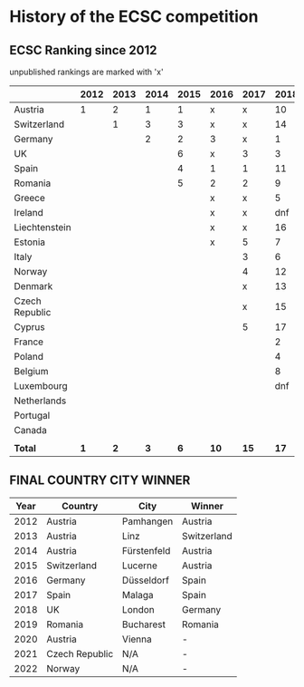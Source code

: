 # History of the ECSC competition
## ECSC Ranking since 2012
unpublished rankings are marked with 'x'

|                | 2012  | 2013  | 2014  | 2015  | 2016   | 2017   | 2018   | 2019   | 2020 |
|----------------|-------|-------|-------|-------|--------|--------|--------|--------|------|
| Austria        | 1     | 2     | 1     | 1     | x      | x      | 10     | 3      |      |
| Switzerland    |       | 1     | 3     | 3     | x      | x      | 14     | 17     |      |
| Germany        |       |       | 2     | 2     | 3      | x      | 1      | 4      |      |
| UK             |       |       |       | 6     | x      | 3      | 3      | 5      |      |
| Spain          |       |       |       | 4     | 1      | 1      | 11     | 13     |      |
| Romania        |       |       |       | 5     | 2      | 2      | 9      | 1      |      |
| Greece         |       |       |       |       | x      | x      | 5      | 12     |      |
| Ireland        |       |       |       |       | x      | x      | dnf    | 15     |      |
| Liechtenstein  |       |       |       |       | x      | x      | 16     | 19     |      |
| Estonia        |       |       |       |       | x      | 5      | 7      | 8      |      |
| Italy          |       |       |       |       |        | 3      | 6      | 2      |      |
| Norway         |       |       |       |       |        | 4      | 12     | 14     |      |
| Denmark        |       |       |       |       |        | x      | 13     | 9      |      |
| Czech Republic |       |       |       |       |        | x      | 15     | 11     |      |
| Cyprus         |       |       |       |       |        | 5      | 17     | 18     |      |
| France         |       |       |       |       |        |        | 2      | 7      |      |
| Poland         |       |       |       |       |        |        | 4      | 6      |      |
| Belgium        |       |       |       |       |        |        | 8      | dnf    |      |
| Luxembourg     |       |       |       |       |        |        | dnf    | 20     |      |
| Netherlands    |       |       |       |       |        |        |        | 16     |      |
| Portugal       |       |       |       |       |        |        |        | 10     |      |
| Canada         |       |       |       |       |        |        |        |        |      |
|                |       |       |       |       |        |        |        |        |      |
| **Total**      | **1** | **2** | **3** | **6** | **10** | **15** | **17** | **20** |      |



## FINAL COUNTRY CITY WINNER
| Year | Country        | City        | Winner      |
|------|----------------|-------------|-------------|
| 2012 | Austria        | Pamhangen   | Austria     |
| 2013 | Austria        | Linz        | Switzerland |
| 2014 | Austria        | Fürstenfeld | Austria     |
| 2015 | Switzerland    | Lucerne     | Austria     |
| 2016 | Germany        | Düsseldorf  | Spain       |
| 2017 | Spain          | Malaga      | Spain       |
| 2018 | UK             | London      | Germany     |
| 2019 | Romania        | Bucharest   | Romania     |
| 2020 | Austria        | Vienna      | -           |
| 2021 | Czech Republic | N/A         | -           |
| 2022 | Norway         | N/A         | -           |
